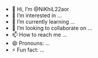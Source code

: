 - 👋 Hi, I’m @NiKhiL22aor
- 👀 I’m interested in ...
- 🌱 I’m currently learning ...
- 💞️ I’m looking to collaborate on ...
- 📫 How to reach me ...
- 😄 Pronouns: ...
- ⚡ Fun fact: ...

<!---
NiKhiL22aor/NiKhiL22aor is a ✨ special ✨ repository because its `README.md` (this file) appears on your GitHub profile.
You can click the Preview link to take a look at your changes.
--->
